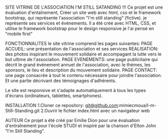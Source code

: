 SITE VITRINE DE L'ASSOCIATION I'M STILL SATANDING !!!
Ce projet est une évaluation d'entaînement,
Créer un site web avec html, css et le framework bootstrap,
qui représente l'association "I'm still standing" (fictive).
je représente ses services et événements.
Il a été créé avec HTML, CSS, 
et utilise le framework bootstrap pour le design responsive
je l'ai pensé en "mobile first"

FONCTIONNALITES
le site vitrine comprend les pages suivantes:
PAGE ACCUEIL: une présentation de l'association et ses services
REALISATION: des photos inspirant le mouvement solidaire et accompagant la lutte vers le but ultime de l'association.
PAGE EVENEMENTS: une page publicitaire qui décrit le grand événement annuel de l'association, avec le thèmes, les sponsors, le lieu et description du mouvement solidaire.
PAGE CONTACT: une page consacrée à tout le contenu nécessaire pour joindre l'association. Et une partie décrivant des témoignages d'adhérents.

Le site est responsive et s'adapte automatiquement à tous les types d'écrans
(ordinateurs, tablettes, smartphones).

INSTALLATION
1.Cloner ce repository: 
git@github.com:mimiecmoua/I-m-Still-Standing.git
2.Ouvrir le fichier index.html avec un navigateur web

AUTEUR
Ce projet a été créé par Emilie Dion pour une évaluation d'entraînement pour l'école STUDI et inspiré par la chanson d'Elton John "I'm Still Standing".
